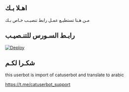 ## اهـلا بـك
مـن هـنا تستطيـع عمـل رابط تنصيـب خـاص بـك

## رابـط السـورس للتنـصيـب

[![Deploy](https://www.herokucdn.com/deploy/button.svg)](https://heroku.com/deploy?template=https://github.com/mohave5/jmthon)

## شكـرا لكـم 


this userbot is import of catuserbot and translate to arabic

https://t.me/catuserbot_support
